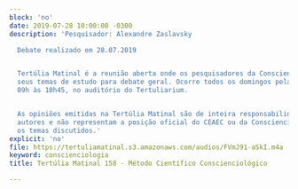 ```yaml
---
block: 'no'
date: 2019-07-28 10:00:00 -0300
description: 'Pesquisador: Alexandre Zaslavsky

  Debate realizado em 28.07.2019


  Tertúlia Matinal é a reunião aberta onde os pesquisadores da Conscienciologia apresentam
  seus temas de estudo para debate geral. Ocorre todos os domingos pela manhã, das
  09h às 10h45, no auditório do Tertuliarium.


  As opiniões emitidas na Tertúlia Matinal são de inteira responsabilidade de seus
  autores e não representam a posição oficial do CEAEC ou da Conscienciologia sobre
  os temas discutidos.'
explicit: 'no'
file: https://tertuliamatinal.s3.amazonaws.com/audios/FVmJ91-aSkI.m4a
keyword: conscienciologia
title: Tertúlia Matinal 158 - Método Científico Conscienciológico

---
```

